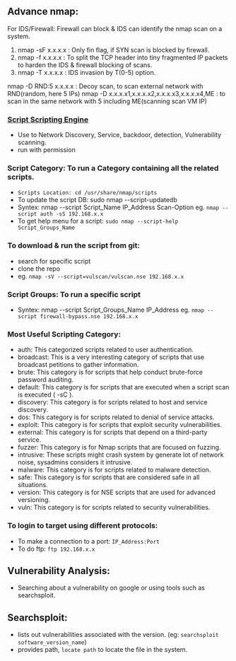 ## Advance nmap:
For IDS/Firewall: Firewall can block & IDS can identify the nmap scan on a system.
  1. nmap -sF x.x.x.x : Only fin flag, if SYN scan is blocked by firewall. 
  2. nmap -f x.x.x.x : To split the TCP header into tiny fragmented IP packets to  harden the IDS & firewall blocking of scans.
  3. nmap -T x.x.x.x : IDS invasion by T(0-5) option. 
  
  nmap -D RND:5 x.x.x.x : Decoy scan, to scan external network with RND(random, here 5 IPs)
  nmap -D x.x.x.x1,x.x.x.x2,x.x.x.x3,x.x.x.x4,ME : to scan in the same network with 5 including ME(scanning scan VM IP)


### [Script Scripting Engine](https://nmap.org/book/nse-usage.html)
- Use to Network Discovery, Service, backdoor, detection, Vulnerability scanning.
- run with permission

### Script Category: To run a Category containing all the related scripts.
- ```Scripts Location: cd /usr/share/nmap/scripts```
- To update the script DB: sudo nmap --script-updatedb
- Syntex: nmap --script Script_Name IP_Address Scan-Option eg. `nmap --script auth -sS 192.168.x.x`
- To get help menu for a script: `sudo nmap --script-help Script_Groups_Name`

### To download & run the script from git:
- search for specific script
- clone the repo
- eg. `nmap -sV --script=vulscan/vulscan.nse 192.168.x.x`

### Script Groups: To run a specific script
- Syntex: nmap --script Script_Groups_Name IP_Address eg. `nmap --script firewall-bypass.nse 192.168.x.x`


### Most Useful Scripting Category:
- auth: This categorized scripts related to user authentication.
- broadcast: This is a very interesting category of scripts that use broadcast petitions to gather information. 
- brute: This category is for scripts that help conduct brute-force password auditing.
- default: This category is for scripts that are executed when a script scan is executed ( -sC ).
- discovery: This category is for scripts related to host and service discovery.
- dos: This category is for scripts related to denial of service attacks.
- exploit: This category is for scripts that exploit security vulnerabilities.
- external: This category is for scripts that depend on a third-party service. 
- fuzzer: This category is for Nmap scripts that are focused on fuzzing.
- intrusive: These scripts might crash system by generate lot of network noise, sysadmins considers it intrusive.
- malware: This category is for scripts related to malware detection.
- safe: This category is for scripts that are considered safe in all situations.
- version: This category is for NSE scripts that are used for advanced versioning.
- vuln: This category is for scripts related to security vulnerabilities.


### To login to target using different protocols:
- To make a connection to a port: `IP_Address:Port`
- To do ftp: `ftp 192.168.x.x`


## Vulnerability Analysis:
- Searching about a vulnerability on google or using tools such as searchsploit.

## Searchsploit: 
- lists out vulnerabilities associated with the version. (eg: `searchsploit software_version_name`)
- provides path, `locate path` to locate the file in the system.

